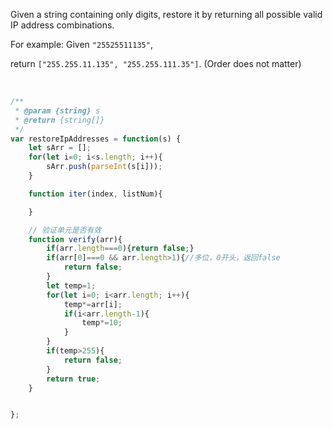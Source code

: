Given a string containing only digits, restore it by returning all possible valid IP address combinations.

For example:
Given `"25525511135"`,

return `["255.255.11.135", "255.255.111.35"]`. (Order does not matter)



​

```javascript
/**
 * @param {string} s
 * @return {string[]}
 */
var restoreIpAddresses = function(s) {
	let sArr = [];
	for(let i=0; i<s.length; i++){
		sArr.push(parseInt(s[i]));
	}

	function iter(index, listNum){

	}

	// 验证单元是否有效
	function verify(arr){
		if(arr.length===0){return false;}
		if(arr[0]===0 && arr.length>1){//多位，0开头，返回false
			return false;
		}
		let temp=1;
		for(let i=0; i<arr.length; i++){
			temp*=arr[i];
			if(i<arr.length-1){
				temp*=10;
			}
		}
		if(temp>255){
			return false;
		}
		return true;
	}


};
```



